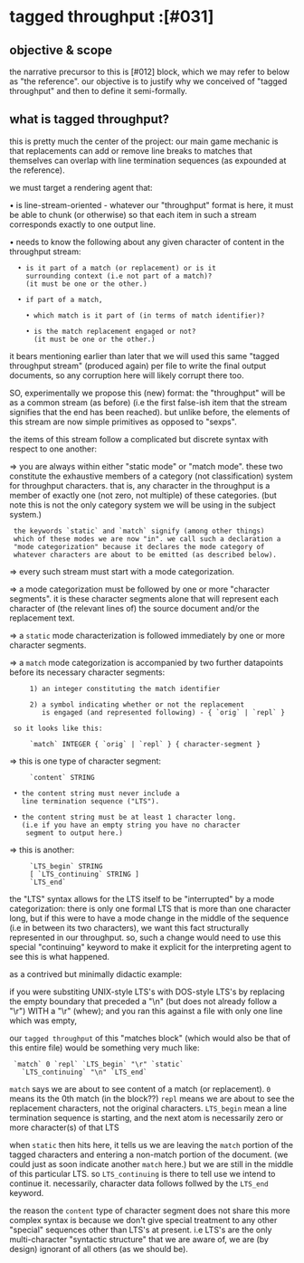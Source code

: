 # tagged throughput :[#031]

## objective & scope

the narrative precursor to this is [#012] block, which we may refer to
below as "the reference". our objective is to justify why we conceived
of "tagged throughput" and then to define it semi-formally.




## what is tagged throughput?

this is pretty much the center of the project: our main game
mechanic is that replacements can add or remove line breaks to
matches that themselves can overlap with line termination
sequences (as expounded at the reference).

we must target a rendering agent that:

  • is line-stream-oriented - whatever our "throughput" format
    is here, it must be able to chunk (or otherwise) so that each
    item in such a stream corresponds exactly to one output line.

  • needs to know the following about any given character of
    content in the throughput stream:

      • is it part of a match (or replacement) or is it
        surrounding context (i.e not part of a match)?
        (it must be one or the other.)

      • if part of a match,

        • which match is it part of (in terms of match identifier)?

        • is the match replacement engaged or not?
          (it must be one or the other.)

it bears mentioning earlier than later that we will used this same
"tagged throughput stream" (produced again) per file to write the final
output documents, so any corruption here will likely corrupt there too.

SO, experimentally we propose this (new) format: the "throughput"
will be as a common stream (as before) (i.e the first false-ish
item that the stream signifies that the end has been reached).
but unlike before, the elements of this stream are now simple
primitives as opposed to "sexps".

the items of this stream follow a complicated but discrete syntax with
respect to one another:

  => you are always within either "static mode" or "match mode".
     these two constitute the exhaustive members of a category (not
     classification) system for throughput characters. that is, any
     character in the throughput is a member of exactly one (not zero,
     not multiple) of these categories. (but note this is not the only
     category system we will be using in the subject system.)

     the keywords `static` and `match` signify (among other things)
     which of these modes we are now "in". we call such a declaration a
     "mode categorization" because it declares the mode category of
     whatever characters are about to be emitted (as described below).

  => every such stream must start with a mode categorization.

  => a mode categorization must be followed by one or more
     "character segments". it is these character segments alone
     that will represent each character of (the relevant lines
     of) the source document and/or the replacement text.

  => a `static` mode characterization is followed immediately
     by one or more character segments.

  => a `match` mode categorization is accompanied by two further
     datapoints before its necessary character segments:

         1) an integer constituting the match identifier

         2) a symbol indicating whether or not the replacement
            is engaged (and represented following) - { `orig` | `repl` }

     so it looks like this:

         `match` INTEGER { `orig` | `repl` } { character-segment }

  => this is one type of character segment:

         `content` STRING

     • the content string must never include a
       line termination sequence ("LTS").

     • the content string must be at least 1 character long.
       (i.e if you have an empty string you have no character
        segment to output here.)

  => this is another:

         `LTS_begin` STRING
         [ `LTS_continuing` STRING ]
         `LTS_end`


the "LTS" syntax allows for the LTS itself to be "interrupted"
by a mode categorization: there is only one formal LTS that is more than
one character long, but if this were to have a mode change in
the middle of the sequence (i.e in between its two characters),
we want this fact structurally represented in our throughput. so,
such a change would need to use this special "continuing" keyword
to make it explicit for the interpreting agent to see this is
what happened.

as a contrived but minimally didactic example:

if you were substiting UNIX-style LTS's with DOS-style LTS's by
replacing the empty boundary that preceded a "\n" (but does not
already follow a "\r") WITH a "\r" (whew); and you ran this
against a file with only one line which was empty,

our `tagged throughput` of this "matches block" (which would also
be that of this entire file) would be something very much like:

     `match` 0 `repl` `LTS_begin` "\r" `static`
       `LTS_continuing` "\n" `LTS_end`


`match` says we are about to see content of a match
(or replacement). `0` means its the 0th match (in the block??)
`repl` means we are about to see the replacement characters, not
the original characters. `LTS_begin` mean a line termination
sequence is starting, and the next atom is necessarily zero or
more character(s) of that LTS

when `static` then hits here, it tells us we are leaving the `match`
portion of the tagged characters and entering a non-match portion of
the document. (we could just as soon indicate another `match` here.)
but we are still in the middle of this particular LTS. so
`LTS_continuing` is there to tell use we intend to continue it.
necessarily, character data follows follwed by the `LTS_end` keyword.

the reason the `content` type of character segment does not share
this more complex syntax is because we don't give special
treatment to any other "special" sequences other than LTS's at
present. i.e LTS's are the only multi-character "syntactic
structure" that we are aware of, we are (by design) ignorant of
all others (as we should be).
